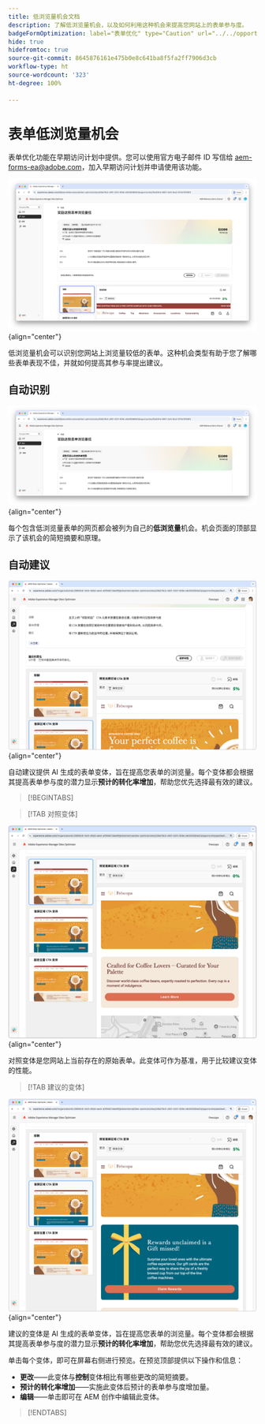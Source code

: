 ```yaml
---
title: 低浏览量机会文档
description: 了解低浏览量机会，以及如何利用这种机会来提高您网站上的表单参与度。
badgeFormOptimization: label="表单优化" type="Caution" url="../../opportunity-types/form-optimization.md" tooltip="表单优化"
hide: true
hidefromtoc: true
source-git-commit: 8645876161e475b0e8c641ba8f5fa2ff7906d3cb
workflow-type: ht
source-wordcount: '323'
ht-degree: 100%

---
```



# 表单低浏览量机会

<span class="preview"> 表单优化功能在早期访问计划中提供。您可以使用官方电子邮件 ID 写信给 aem-forms-ea@adobe.com，加入早期访问计划并申请使用该功能。</span>

![低浏览量机会](./assets/low-views/hero.png){align="center"}

低浏览量机会可以识别您网站上浏览量较低的表单。这种机会类型有助于您了解哪些表单表现不佳，并就如何提高其参与率提出建议。

## 自动识别

![自动识别低浏览量](./assets/low-views/auto-identify.png){align="center"}

每个包含低浏览量表单的网页都会被列为自己的&#x200B;**低浏览量**&#x200B;机会。机会页面的顶部显示了该机会的简短摘要和原理。

## 自动建议

![自动建议低浏览量](./assets/low-views/auto-suggest.png){align="center"}

自动建议提供 AI 生成的表单变体，旨在提高您表单的浏览量。每个变体都会根据其提高表单参与度的潜力显示&#x200B;**预计的转化率增加**，帮助您优先选择最有效的建议。

>[!BEGINTABS]

>[!TAB 对照变体]

![对照变体](./assets/low-views/control-variation.png){align="center"}

对照变体是您网站上当前存在的原始表单。此变体可作为基准，用于比较建议变体的性能。

>[!TAB 建议的变体]

![建议的变体](./assets/low-views/suggested-variations.png){align="center"}

建议的变体是 AI 生成的表单变体，旨在提高您表单的浏览量。每个变体都会根据其提高表单参与度的潜力显示&#x200B;**预计的转化率增加**，帮助您优先选择最有效的建议。

单击每个变体，即可在屏幕右侧进行预览。在预览顶部提供以下操作和信息：

* **更改**——此变体与&#x200B;**控制**&#x200B;变体相比有哪些更改的简短摘要。
* **预计的转化率增加**——实施此变体后预计的表单参与度增加量。
* **编辑**——单击即可在 AEM 创作中编辑此变体。

>[!ENDTABS]

<!-- 

## Auto-optimize

[!BADGE Ultimate]{type=Positive tooltip="Ultimate"}

![Auto-optimize low views](./assets/low-views/auto-optimize.png){align="center"}

Sites Optimizer Ultimate adds the ability to deploy auto-optimization for the issues found by the low views opportunity.

>[!BEGINTABS]

>[!TAB Test multiple]


>[!TAB Publish selected]

{{auto-optimize-deploy-optimization-slack}}

>[!TAB Request approval]

{{auto-optimize-request-approval}}

>[!ENDTABS]

-->

